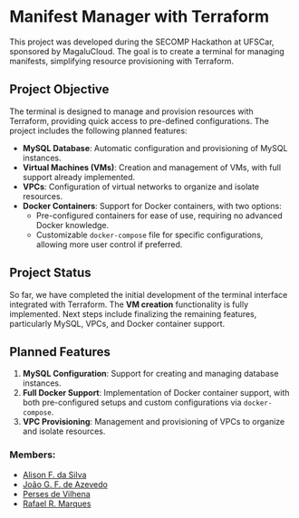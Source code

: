# Manifest Manager with Terraform

This project was developed during the SECOMP Hackathon at UFSCar, sponsored by MagaluCloud. The goal is to create a terminal for managing manifests, simplifying resource provisioning with Terraform.

## Project Objective

The terminal is designed to manage and provision resources with Terraform, providing quick access to pre-defined configurations. The project includes the following planned features:

- **MySQL Database**: Automatic configuration and provisioning of MySQL instances.
- **Virtual Machines (VMs)**: Creation and management of VMs, with full support already implemented.
- **VPCs**: Configuration of virtual networks to organize and isolate resources.
- **Docker Containers**: Support for Docker containers, with two options:
  - Pre-configured containers for ease of use, requiring no advanced Docker knowledge.
  - Customizable `docker-compose` file for specific configurations, allowing more user control if preferred.

## Project Status

So far, we have completed the initial development of the terminal interface integrated with Terraform. The **VM creation** functionality is fully implemented. Next steps include finalizing the remaining features, particularly MySQL, VPCs, and Docker container support.

## Planned Features

1. **MySQL Configuration**: Support for creating and managing database instances.
2. **Full Docker Support**: Implementation of Docker container support, with both pre-configured setups and custom configurations via `docker-compose`.
3. **VPC Provisioning**: Management and provisioning of VPCs to organize and isolate resources.

### Members:
- [Alison F. da Silva](https://github.com/DeviAlison)
- [João G. F. de Azevedo](https://github.com/joaogabriel01)
- [Perses de Vilhena](https://github.com/persesvilhena)
- [Rafael R. Marques](https://github.com/RafOSS-br)

